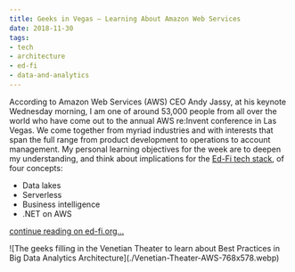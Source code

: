 ```yaml
---
title: Geeks in Vegas – Learning About Amazon Web Services
date: 2018-11-30
tags:
- tech
- architecture
- ed-fi
- data-and-analytics
---
```


According to Amazon Web Services (AWS) CEO Andy Jassy, at his keynote Wednesday morning, I am one of around 53,000 people from all over the world who have come out to the annual AWS re:Invent conference in Las Vegas. We come together from myriad industries and with interests that span the full range from product development to operations to account management. My personal learning objectives for the week are to deepen my understanding, and think about implications for the [Ed-Fi tech stack](https://techdocs.ed-fi.org/#space-menu-link-content), of four concepts:

* Data lakes
* Serverless
* Business intelligence
* .NET on AWS

[continue reading on ed-fi.org...](https://www.ed-fi.org/blog/geeks-vegas-learning-amazon-web-services/)

<div class="image">
![The geeks filling in the Venetian Theater to learn about Best Practices in Big Data Analytics Architecture](./Venetian-Theater-AWS-768x578.webp)
</div>

<!-- truncate -->

<!--
An overarching additional question that came to mind by the end of the first day is: how do we go about utilizing advanced AWS features – and their presumed performance and cost advantages – while continuing to support robust on-premises deployments, without breaking the budget?

During his keynote, Jassy talked about freedom: how AWS brings many choices to the table, so that you are free to choose the right tool for the right job. He particularly focused on #DatabaseFreedom with respect to choosing a lower cost, yet incredibly robust, database solution instead of Oracle or Microsoft products. What about #LocationFreedom? Amazon Lambda looks incredibly useful, for example; however, it is AWS specific. If Ed-Fi technology were to utilize Lambda functions, we would need to find a way to (cheaply) re-use the code in Azure Functions, and to launch that same code in self-managed environments (private cloud or on-premises).

Another theme that emerged is one of needing to take advantage of these managed services if you want to realize the potential cost savings of moving to the cloud. An executive from Comcast told us about his team’s journey from self-managed data centers to AWS. Several months into the work, the monthly bill was raising some eyebrows in finance – they were definitely not saving money. He talked to the development team and they were immediately able to add a focus on cost optimization into their daily work, resulting in significant savings. Other presentations have mentioned the need for cost optimization repeatedly, albeit briefly.

Thus far my learning objectives are being more than met.

* I can hypothesize that an agency could optimize their spend by shifting prior-year data out of SQL Server and a Data Lake, and using Redshift Spectrum to jointly query both the data lake and the current year’s ODS.
* If not the ODS itself, at least ancillary workloads relating to security, bulk data, and data mapping could have reduced cost through pay-as-you go serverless functionality.
* New developments in QuickSight and other tools offer the promise of machine learning insights at a relatively low cost, perhaps helping schools to achieve real-time detection of anomalies in student attendance or grades.
* poAWS is releasing very nice-looking tools for .NET developers, helping them to take advantage of these managed services directly in the code and through build and deployment automation components.

Some members of the Ed-Fi community are already asking us to move toward lower cost solutions (e.g. an open source database), and many agencies are adopting AWS as their preferred solution. Managed solutions on either AWS or Azure could offer significant promise for agility and cost savings – but I suspect we’ll have to test the waters carefully, with eyes wide open, as we look to continue support of our community’s desire for #LocationFreedom.
-->

